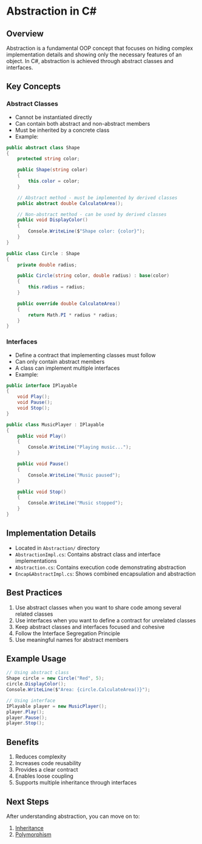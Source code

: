 # Abstraction in C#

## Overview
Abstraction is a fundamental OOP concept that focuses on hiding complex implementation details and showing only the necessary features of an object. In C#, abstraction is achieved through abstract classes and interfaces.

## Key Concepts

### Abstract Classes
- Cannot be instantiated directly
- Can contain both abstract and non-abstract members
- Must be inherited by a concrete class
- Example:
```csharp
public abstract class Shape
{
    protected string color;

    public Shape(string color)
    {
        this.color = color;
    }

    // Abstract method - must be implemented by derived classes
    public abstract double CalculateArea();

    // Non-abstract method - can be used by derived classes
    public void DisplayColor()
    {
        Console.WriteLine($"Shape color: {color}");
    }
}

public class Circle : Shape
{
    private double radius;

    public Circle(string color, double radius) : base(color)
    {
        this.radius = radius;
    }

    public override double CalculateArea()
    {
        return Math.PI * radius * radius;
    }
}
```

### Interfaces
- Define a contract that implementing classes must follow
- Can only contain abstract members
- A class can implement multiple interfaces
- Example:
```csharp
public interface IPlayable
{
    void Play();
    void Pause();
    void Stop();
}

public class MusicPlayer : IPlayable
{
    public void Play()
    {
        Console.WriteLine("Playing music...");
    }

    public void Pause()
    {
        Console.WriteLine("Music paused");
    }

    public void Stop()
    {
        Console.WriteLine("Music stopped");
    }
}
```

## Implementation Details
- Located in `Abstraction/` directory
- `AbstractionImpl.cs`: Contains abstract class and interface implementations
- `Abstraction.cs`: Contains execution code demonstrating abstraction
- `Encap&AbstractImpl.cs`: Shows combined encapsulation and abstraction

## Best Practices
1. Use abstract classes when you want to share code among several related classes
2. Use interfaces when you want to define a contract for unrelated classes
3. Keep abstract classes and interfaces focused and cohesive
4. Follow the Interface Segregation Principle
5. Use meaningful names for abstract members

## Example Usage
```csharp
// Using abstract class
Shape circle = new Circle("Red", 5);
circle.DisplayColor();
Console.WriteLine($"Area: {circle.CalculateArea()}");

// Using interface
IPlayable player = new MusicPlayer();
player.Play();
player.Pause();
player.Stop();
```

## Benefits
1. Reduces complexity
2. Increases code reusability
3. Provides a clear contract
4. Enables loose coupling
5. Supports multiple inheritance through interfaces

## Next Steps
After understanding abstraction, you can move on to:
1. [Inheritance](./inheritance.md)
2. [Polymorphism](./polymorphism.md) 